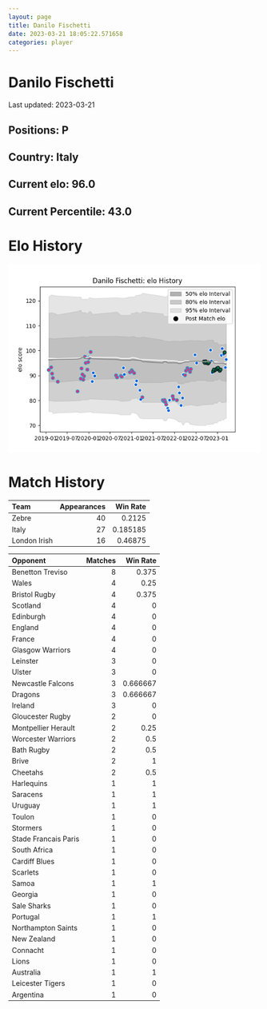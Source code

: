 ```yaml
---  
layout: page  
title: Danilo Fischetti  
date: 2023-03-21 18:05:22.571658  
categories: player  
---
```

# Danilo Fischetti


Last updated: 2023-03-21
## Positions: P

## Country: Italy

## Current elo: 96.0

## Current Percentile: 43.0

# Elo History


![elo history](history_DaniloFischetti.png)
# Match History


| Team         |   Appearances |   Win Rate |
|:-------------|--------------:|-----------:|
| Zebre        |            40 |   0.2125   |
| Italy        |            27 |   0.185185 |
| London Irish |            16 |   0.46875  |

| Opponent             |   Matches |   Win Rate |
|:---------------------|----------:|-----------:|
| Benetton Treviso     |         8 |   0.375    |
| Wales                |         4 |   0.25     |
| Bristol Rugby        |         4 |   0.375    |
| Scotland             |         4 |   0        |
| Edinburgh            |         4 |   0        |
| England              |         4 |   0        |
| France               |         4 |   0        |
| Glasgow Warriors     |         4 |   0        |
| Leinster             |         3 |   0        |
| Ulster               |         3 |   0        |
| Newcastle Falcons    |         3 |   0.666667 |
| Dragons              |         3 |   0.666667 |
| Ireland              |         3 |   0        |
| Gloucester Rugby     |         2 |   0        |
| Montpellier Herault  |         2 |   0.25     |
| Worcester Warriors   |         2 |   0.5      |
| Bath Rugby           |         2 |   0.5      |
| Brive                |         2 |   1        |
| Cheetahs             |         2 |   0.5      |
| Harlequins           |         1 |   1        |
| Saracens             |         1 |   1        |
| Uruguay              |         1 |   1        |
| Toulon               |         1 |   0        |
| Stormers             |         1 |   0        |
| Stade Francais Paris |         1 |   0        |
| South Africa         |         1 |   0        |
| Cardiff Blues        |         1 |   0        |
| Scarlets             |         1 |   0        |
| Samoa                |         1 |   1        |
| Georgia              |         1 |   0        |
| Sale Sharks          |         1 |   0        |
| Portugal             |         1 |   1        |
| Northampton Saints   |         1 |   0        |
| New Zealand          |         1 |   0        |
| Connacht             |         1 |   0        |
| Lions                |         1 |   0        |
| Australia            |         1 |   1        |
| Leicester Tigers     |         1 |   0        |
| Argentina            |         1 |   0        |